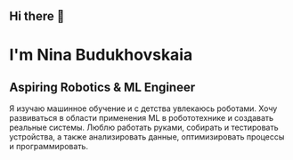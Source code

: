 ## Hi there 👋

# I'm Nina Budukhovskaia

**Aspiring Robotics & ML Engineer**
-
Я изучаю машинное обучение и с детства увлекаюсь роботами. Хочу развиваться в области применения ML в робототехнике и создавать реальные системы. Люблю работать руками, собирать и тестировать устройства, а также анализировать данные, оптимизировать процессы и программировать.

<!--
**26Ginger/26Ginger** is a ✨ _special_ ✨ repository because its `README.md` (this file) appears on your GitHub profile.

Here are some ideas to get you started:

- 🔭 I’m currently working on ...
- 🌱 I’m currently learning ...
- 👯 I’m looking to collaborate on ...
- 🤔 I’m looking for help with ...
- 💬 Ask me about ...
- 📫 How to reach me: ...
- 😄 Pronouns: ...
- ⚡ Fun fact: ...
-->
